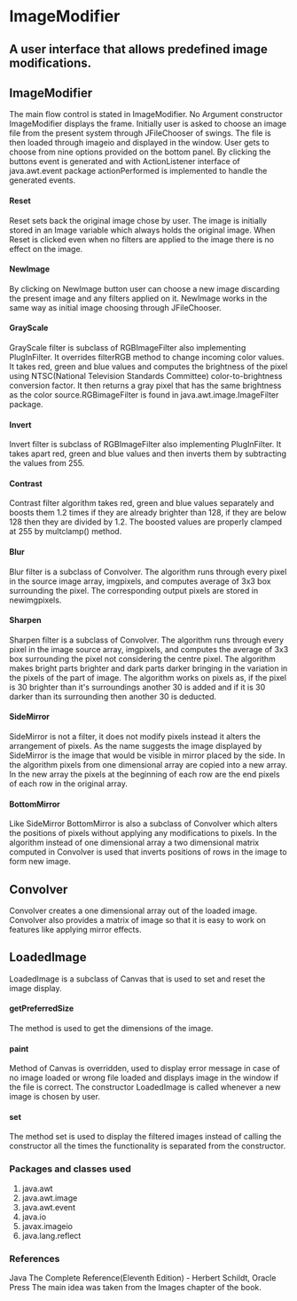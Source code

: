 # ImageModifier

## A user interface that allows predefined image modifications.


## ImageModifier 
The main flow control is stated in ImageModifier. No Argument constructor ImageModifier displays the frame. Initially user is asked to choose an image file from the present system through JFileChooser of swings. The file is then loaded through imageio and displayed in the window. User gets to choose from nine options provided on the bottom panel. By clicking the buttons event is generated and with ActionListener interface of java.awt.event package actionPerformed is implemented to handle the generated events.

#### Reset
Reset sets back the original image chose by user. The image is initially stored in an Image variable which always holds the original image. When Reset is clicked even when no filters are applied to the image there is no effect on the image.

#### NewImage
By clicking on NewImage button user can choose a new image discarding the present image and any filters applied on it. NewImage works in the same way as initial image choosing through JFileChooser.

#### GrayScale
GrayScale filter is subclass of RGBImageFilter also implementing PlugInFilter. It overrides filterRGB method to change incoming color values. It takes red, green and blue values and computes the brightness of the pixel using NTSC(National Television Standards Committee) color-to-brightness conversion factor. It then returns a gray pixel that has the same brightness as the color source.RGBimageFilter is found in java.awt.image.ImageFilter package.

#### Invert
Invert filter is subclass of RGBImageFilter also implementing PlugInFilter. It takes apart red, green and blue values and then inverts them by subtracting the values from 255.

#### Contrast
Contrast filter algorithm takes red, green and blue values separately and boosts them 1.2 times if they are already brighter than 128, if they are below 128 then they are divided by 1.2. The boosted values are properly clamped at 255 by multclamp() method.

#### Blur
Blur filter is a subclass of Convolver. The algorithm runs through every pixel in the source image array, imgpixels, and computes average of 3x3 box surrounding the pixel. The corresponding output pixels are stored in newimgpixels.

#### Sharpen
Sharpen filter is a subclass of Convolver. The algorithm runs through every pixel in the image source array, imgpixels, and computes the average of 3x3 box surrounding the pixel not considering the centre pixel. The algorithm makes bright parts brighter and dark parts darker bringing in the variation in the pixels of the part of image. The algorithm works on pixels as, if the pixel is 30 brighter than it's surroundings another 30 is added and if it is 30 darker than its surrounding then another 30 is deducted.

#### SideMirror 
SideMirror is not a filter, it does not modify pixels instead it alters the arrangement of pixels. As the name suggests the image displayed by SideMirror is the image that would be visible in mirror placed by the side. In the algorithm pixels from one dimensional array are copied into a new array. In the new array the pixels at the beginning of each row are the end pixels of each row in the original array.

#### BottomMirror
Like SideMirror BottomMirror is also a subclass of Convolver which alters the positions of pixels without applying any modifications to pixels. In the algorithm instead of one dimensional array a two dimensional matrix computed in Convolver is used that inverts positions of rows in the image to form new image.


## Convolver

Convolver creates a one dimensional array out of the loaded image. Convolver also provides a matrix of image so that it is easy to work on features like applying mirror effects.

## LoadedImage

LoadedImage is a subclass of Canvas that is used to set and reset the image display.
#### getPreferredSize
The method is used to get the dimensions of the image.
#### paint
Method of Canvas is overridden, used to display error message in case of no image loaded or wrong file loaded and displays image in the window if the file is correct. The constructor LoadedImage is called whenever a new image is chosen by user.
#### set
The method set is used to display the filtered images instead of calling the constructor all the times the functionality is separated from the constructor.

### Packages and classes used
1. java.awt
2. java.awt.image
3. java.awt.event
4. java.io
5. javax.imageio
6. java.lang.reflect

### References 
Java The Complete Reference(Eleventh Edition) - Herbert Schildt, Oracle Press
The main idea was taken from the Images chapter of the book.
